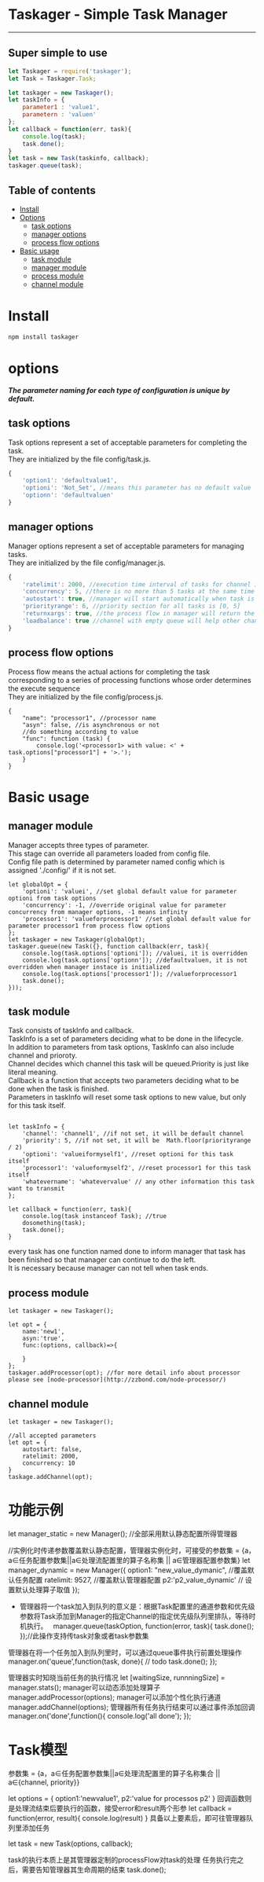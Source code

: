 # Taskager - Simple Task Manager
***
## Super simple to use
```js
let Taskager = require('taskager');
let Task = Taskager.Task;

let taskager = new Taskager();
let taskInfo = {
    parameter1 : 'value1',
    parametern : 'valuen'
};
let callback = function(err, task){
    console.log(task);
    task.done();
}
let task = new Task(taskinfo, callback);
taskager.queue(task);
```

## Table of contents

- [Install](#install)
- [Options](#options)
  * [task options](#task-options)
  * [manager options](#manager-options)
  * [process flow options](#process-flow-options)
- [Basic usage](#basic-usage)
  * [task module](#task-module)
  * [manager module](#manager-module)
  * [process module](#process-module)
  * [channel module](#channel-module)


# Install
```sh
npm install taskager
```
# options

**_The parameter naming for each type of configuration is unique by default._**

## task options
Task options represent a set of acceptable parameters for completing the task.  
They are initialized by the file config/task.js.  
```js
{
    'option1': 'defaultvalue1',
    'optioni': 'Not_Set', //means this parameter has no default value
    'optionn': 'defaultvaluen'
}
```

## manager options
Manager options represent a set of acceptable parameters for managing tasks.  
They are initialized by the file config/manager.js. 
```js
{
    'ratelimit': 2000, //execution time interval of tasks for channel is at least 2000 milliseconds
    'concurrency': 5, //there is no more than 5 tasks at the same time for channel
    'autostart': true, //manager will start automatically when task is queued
    'priorityrange': 6, //priority section for all tasks is [0, 5]
    'returnxargs': true, //the process flow in manager will return the given task
    'loadbalance': true //channel with empty queue will help other channel do task
}
```

## process flow options
Process flow means the actual actions for completing the task corresponding to a series of processing functions whose order determines the execute sequence  
They are initialized by the file config/process.js.
```
{
    "name": "processor1", //processor name
    "asyn": false, //is asynchronous or not
    //do something according to value
    "func": function (task) {
        console.log('<processor1> with value: <' + task.options["processor1"] + '>.');
    }
}
```

# Basic usage
## manager module
Manager accepts three types of parameter.  
This stage can override all parameters loaded from config file.  
Config file path is determined by parameter named config which is assigned './config/' if it is not set.
```
let globalOpt = {
    'optioni': 'valuei', //set global default value for parameter optioni from task options
    'concurrency': -1, //override original value for parameter concurrency from manager options, -1 means infinity
    'processor1': 'valueforprocessor1' //set global default value for parameter processor1 from process flow options
};
let taskager = new Taskager(globalOpt);
taskager.queue(new Task({}, function callback(err, task){
    console.log(task.options['optioni']); //valuei, it is overridden
    console.log(task.options['optionn']); //defaultvaluen, it is not overridden when manager instace is initialized
    console.log(task.options['processor1']); //valueforprocessor1
    task.done();
}));

```
## task module
Task consists of taskInfo and callback.  
TaskInfo is a set of parameters deciding what to be done in the lifecycle.  
In addition to parameters from task options, TaskInfo can also include channel and prioroty.  
Channel decides which channel this task will be queued.Priority is just like literal meaning.  
Callback is a function that accepts two parameters deciding what to be done when the task is finished.  
Parameters in taskInfo will reset some task options to new value, but only for this task itself.  

```

let taskInfo = {
    'channel': 'channel1', //if not set, it will be default channel
    'priority': 5, //if not set, it will be  Math.floor(priorityrange / 2)
    'optioni': 'valueiformyself1', //reset optioni for this task itself
    'processor1': 'valueformyself2', //reset processor1 for this task itself
    'whatevername': 'whatevervalue' // any other information this task want to transmit
};

let callback = function(err, task){
    console.log(task instanceof Task); //true
    dosomething(task);
    task.done();
}
```
every task has one function named done to inform manager that task has been finished so that manager can continue to do the left.  
It is necessary because manager can not tell when task ends.

## process module
```
let taskager = new Taskager();

let opt = {
    name:'new1',
    asyn:'true',
    func:(options, callback)=>{

    }
};
taskager.addProcessor(opt); //for more detail info about processor please see [node-processor](http://zzbond.com/node-processor/)

```

## channel module
```
let taskager = new Taskager();

//all accepted parameters   
let opt = {
    autostart: false,
    ratelimit: 2000,
    concurrency: 10
}
taskage.addChannel(opt); 
```



# 功能示例
let manager_static = new Manager(); //全部采用默认静态配置所得管理器

//实例化时传递参数覆盖默认静态配置，管理器实例化时，可接受的参数集 = {a，a∈任务配置参数集||a∈处理流配置里的算子名称集 || a∈管理器配置参数集}
let manager_dynamic = new Manager({
    option1: "new_value_dymanic", //覆盖默认任务配置
    ratelimit: 9527, //覆盖默认管理器配置
    p2:'p2_value_dynamic' // 设置默认处理算子取值
 }); 




* 管理器将一个task加入到队列的意义是：根据Task配置里的通道参数和优先级参数将Task添加到Manager的指定Channel的指定优先级队列里排队，等待时机执行。  
manager.queue(taskOption, function(error, task){
    task.done();
});//此操作支持传task对象或者task参数集

管理器在将一个任务加入到队列里时，可以通过queue事件执行前置处理操作
manager.on('queue',function(task, done){
    // todo
    task.done();
});

管理器实时知晓当前任务的执行情况
let [waitingSize, runnningSize] = manager.stats();
manager可以动态添加处理算子
manager.addProcessor(options);
manager可以添加个性化执行通道
manager.addChannel(options);
管理器所有任务执行结束可以通过事件添加回调
manager.on('done',function(){
    console.log('all done');
});

# Task模型
参数集 = {a，a∈任务配置参数集||a∈处理流配置里的算子名称集合 || a∈{channel, priority}}

let options = {
    option1:'newvalue1',
    p2:'value for processos p2'
}
回调函数则是处理流结束后要执行的函数，接受error和result两个形参
let callback = function(error, result){
    console.log(result)
}
具备以上要素后，即可往管理器队列里添加任务

let task = new Task(options, callback);

task的执行本质上是其管理器定制的processFlow对task的处理
任务执行完之后，需要告知管理器其生命周期的结束
task.done(); 
